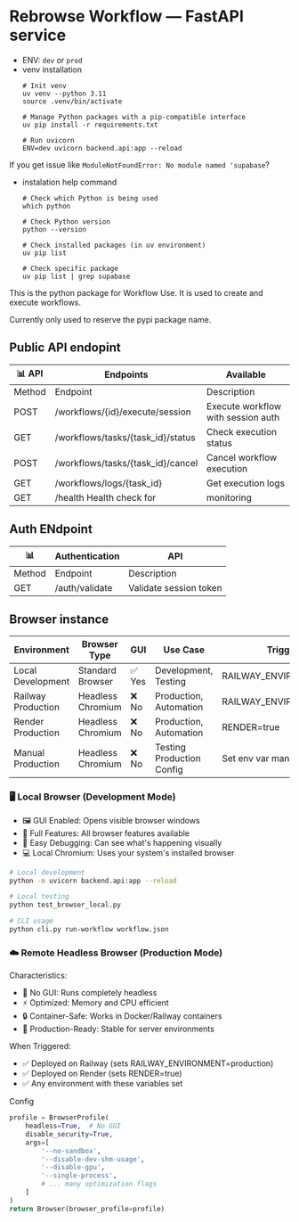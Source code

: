 # Rebrowse Workflow — FastAPI service

- ENV: `dev` or `prod`
- venv installation
    ```
    # Init venv
    uv venv --python 3.11
    source .venv/bin/activate

    # Manage Python packages with a pip-compatible interface
    uv pip install -r requirements.txt

    # Run uvicorn
    ENV=dev uvicorn backend.api:app --reload
    ```


If you get issue like `ModuleNotFoundError: No module named 'supabase`?

- instalation help command
    ```
    # Check which Python is being used
    which python

    # Check Python version
    python --version

    # Check installed packages (in uv environment)
    uv pip list

    # Check specific package
    uv pip list | grep supabase
    ```

This is the python package for Workflow Use. It is used to create and execute workflows.

Currently only used to reserve the pypi package name.

## Public API endopint

📊 API | Endpoints | Available
--|--|--
Method | Endpoint | Description
POST |	/workflows/{id}/execute/session	| Execute workflow with session auth
GET	| /workflows/tasks/{task_id}/status	| Check execution status
POST |	/workflows/tasks/{task_id}/cancel	| Cancel workflow execution
GET	| /workflows/logs/{task_id}	| Get execution logs
GET	| /health	Health check for | monitoring

## Auth ENdpoint

📊 | Authentication | API
--|--|--
Method | Endpoint | Description
GET | /auth/validate | Validate session token


## Browser instance 

Environment	| Browser Type	| GUI | Use Case | Triggered When
--|--|--|--|--
Local Development | Standard Browser | ✅ Yes | Development, Testing | RAILWAY_ENVIRONMENT not set
Railway Production | Headless Chromium | ❌ No | Production, Automation | RAILWAY_ENVIRONMENT=production
Render Production | Headless Chromium | ❌ No | Production, Automation | RENDER=true
Manual Production | Headless Chromium | ❌ No | Testing Production Config | Set env var manually

### 🖥️ Local Browser (Development Mode)

- 🖼️ GUI Enabled: Opens visible browser windows
- 🎯 Full Features: All browser features available
- 🔧 Easy Debugging: Can see what's happening visually
- 💻 Local Chromium: Uses your system's installed browser

```bash
# Local development
python -m uvicorn backend.api:app --reload

# Local testing
python test_browser_local.py

# CLI usage
python cli.py run-workflow workflow.json
```

### ☁️ Remote Headless Browser (Production Mode)

Characteristics:
- 🚫 No GUI: Runs completely headless
- ⚡ Optimized: Memory and CPU efficient
- 🔒 Container-Safe: Works in Docker/Railway containers
- 🎯 Production-Ready: Stable for server environments


When Triggered:
- ✅ Deployed on Railway (sets RAILWAY_ENVIRONMENT=production)
- ✅ Deployed on Render (sets RENDER=true)
- ✅ Any environment with these variables set

Config
```python
profile = BrowserProfile(
    headless=True,  # No GUI
    disable_security=True,
    args=[
        '--no-sandbox',
        '--disable-dev-shm-usage',
        '--disable-gpu',
        '--single-process',
        # ... many optimization flags
    ]
)
return Browser(browser_profile=profile)
```